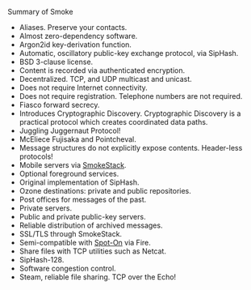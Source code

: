 Summary of Smoke

<ul>
<li>Aliases. Preserve your contacts.</li>
<li>Almost zero-dependency software.</li>
<li>Argon2id key-derivation function.</li>
<li>Automatic, oscillatory public-key exchange protocol, via SipHash.</li>
<li>BSD 3-clause license.</li>
<li>Content is recorded via authenticated encryption.</li>
<li>Decentralized. TCP, and UDP multicast and unicast.</li>
<li>Does not require Internet connectivity.</li>
<li>Does not require registration. Telephone numbers are not required.</li>
<li>Fiasco forward secrecy.</li>
<li>Introduces Cryptographic Discovery. Cryptographic Discovery is a practical protocol which creates coordinated data paths.</li>
<li>Juggling Juggernaut Protocol!</li>
<li>McEliece Fujisaka and Pointcheval.</li>
<li>Message structures do not explicitly expose contents. Header-less protocols!</li>
<li>Mobile servers via <a href="https://github.com/textbrowser/smokestack">SmokeStack</a>.</li>
<li>Optional foreground services.</li>
<li>Original implementation of SipHash.</li>
<li>Ozone destinations: private and public repositories.</li>
<li>Post offices for messages of the past.</li>
<li>Private servers.</li>
<li>Public and private public-key servers.</li>
<li>Reliable distribution of archived messages.</li>
<li>SSL/TLS through SmokeStack.</li>
<li>Semi-compatible with <a href="https://github.com/textbrowser/spot-on">Spot-On</a> via Fire.</li>
<li>Share files with TCP utilities such as Netcat.</li>
<li>SipHash-128.</li>
<li>Software congestion control.</li>
<li>Steam, reliable file sharing. TCP over the Echo!</li>
</ul>
